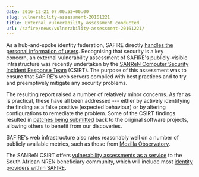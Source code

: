 ```yaml
--- 
date: 2016-12-21 07:00:53+00:00
slug: vulnerability-assessment-20161221
title: External vulnerability assessment conducted
url: /safire/news/vulnerability-assessment-20161221/
---
```


As a hub-and-spoke identity federation, SAFIRE directly [handles the personal information of users](/safire/policy/privacy/). Recognising that security is a key concern, an external vulnerability assessment of SAFIRE's publicly-visible infrastructure was recently undertaken by the [SANReN Computer Security Incident Response Team](https://csirt.sanren.ac.za/) (CSIRT). The purpose of this assessment was to ensure that SAFIRE's web servers complied with best practices and to try and preemptively mitigate any security problems.

The resulting report raised a number of relatively minor concerns. As far as is practical, these have all been addressed --- either by actively identifying the finding as a false positive (expected behaviour) or by altering configurations to remediate the problem. Some of the CSIRT findings resulted in [patches being submitted](https://github.com/simplesamlphp/simplesamlphp/pull/533) back to the original software projects, allowing others to benefit from our discoveries.

SAFIRE's web infrastructure also rates reasonably well on a number of publicly available metrics, such as those from [Mozilla Observatory](https://observatory.mozilla.org/analyze.html?host=iziko.safire.ac.za).

The SANReN CSIRT offers [vulnerability assessments as a service](https://csirt.sanren.ac.za/services_vulnscan.html) to the South African NREN beneficiary community, which will include most [identity providers within SAFIRE](/participants/idp/).
